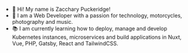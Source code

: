 - 👋 Hi! My name is Zacchary Puckeridge!
- 👀 I am a Web Developer with a passion for technology, motorcycles, photography and music.
- 📚 I am currently learning how to deploy, manage and develop Kubernetes instances, microservices and build applications in Nuxt, Vue, PHP, Gatsby, React and TailwindCSS.
